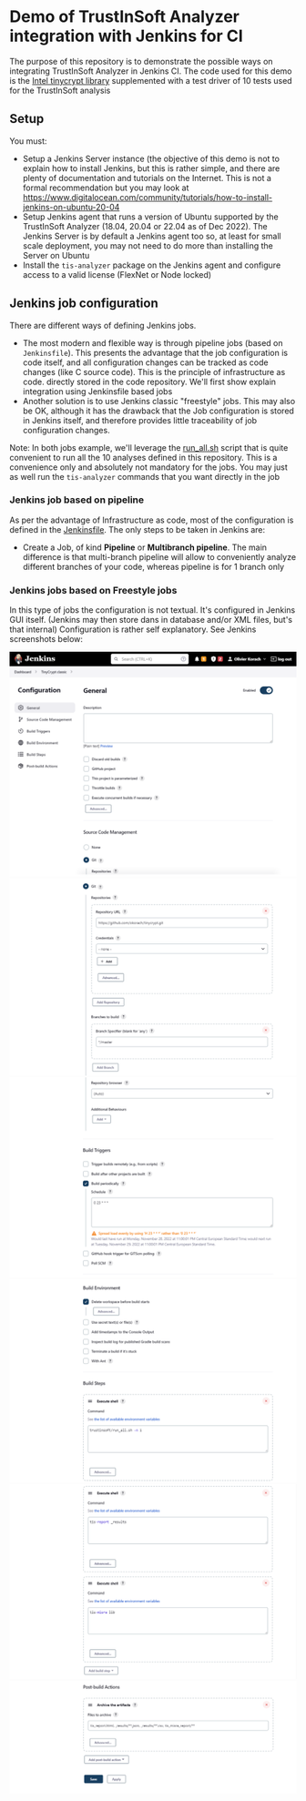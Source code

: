 # Demo of **TrustInSoft Analyzer** integration with Jenkins for CI

The purpose of this repository is to demonstrate the possible ways on integrating
TrustInSoft Analyzer in Jenkins CI.
The code used for this demo is the [Intel tinycrypt library](https://github.com/intel/tinycrypt) supplemented with a test driver of 10 tests used for the TrustInSoft analysis

## Setup
You must:
- Setup a Jenkins Server instance (the objective of this demo is not to explain how to install Jenkins,
  but this is rather simple, and there are plenty of documentation and tutorials on the Internet.
  This is not a formal recommendation but you may look at https://www.digitalocean.com/community/tutorials/how-to-install-jenkins-on-ubuntu-20-04
- Setup Jenkins agent that runs a version of Ubuntu supported by the TrustInSoft Analyzer (18.04, 20.04 or 22.04 as of Dec 2022). The Jenkins Server is by default a Jenkins agent too so, at least for small scale deployment, you may not need to do more than installing the Server on Ubuntu
- Install the `tis-analyzer` package on the Jenkins agent and configure access to a valid license (FlexNet or Node locked)

## Jenkins job configuration
There are different ways of defining Jenkins jobs.
- The most modern and flexible way is through pipeline jobs (based on `Jenkinsfile`).
This presents the advantage that the job configuration is code itself, and all configuration changes can be tracked as code changes (like C source code). This is the principle of infrastructure as code. directly stored in the code repository.
We'll first show explain integration using Jenkinsfile based jobs
- Another solution is to use Jenkins classic "freestyle" jobs. This may also be OK, although it has
the drawback that the Job configuration is stored in Jenkins itself, and therefore provides little
traceability of job configuration changes.

Note: In both jobs example, we'll leverage the [run_all.sh](trustinsoft/run_all.sh) script that is quite convenient to run all the 10 analyses defined in this repository.
This is a convenience only and absolutely not mandatory for the jobs.
You may just as well run the `tis-analyzer` commands that you want directly in the job

### Jenkins job based on pipeline

As per the advantage of Infrastructure as code, most of the configuration is defined in the [Jenkinsfile](Jenkinsfile).
The only steps to be taken in Jenkins are:
- Create a Job, of kind **Pipeline** or **Multibranch pipeline**. The main difference is that multi-branch pipeline will allow to conveniently analyze different branches of your code, whereas pipeline is for 1 branch only

### Jenkins jobs based on Freestyle jobs

In this type of jobs the configuration is not textual. It's configured in Jenkins GUI itself.
(Jenkins may then store dans in database and/or XML files, but's that internal)
Configuration is rather self explanatory. See Jenkins screenshots below:

![Jenkins freestyle job part 1](pics/jenkins1.png "Part 1")
![Jenkins freestyle job part 2](pics/jenkins2.png "Part 2")
![Jenkins freestyle job part 3](pics/jenkins3.png "Part 3")
![Jenkins freestyle job part 4](pics/jenkins4.png "Part 4")
![Jenkins freestyle job part 5](pics/jenkins5.png "Part 5")
![Jenkins freestyle job part 6](pics/jenkins6.png "Part 6")

